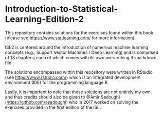 # Introduction-to-Statistical-Learning-Edition-2

This repository contains solutions for the exercises found within this book (please see https://www.statlearning.com/ for more information).

ISL2 is centered around the introduction of numerous machine learning concepts (e.g., Support Vector Machines / Deep Learning) and is comprised of 13 chapters; each of which comes with its own overarching R-markdown file.

The solutions encompassed within this repository were written in RStudio (see https://www.rstudio.com/) which is an integrated development environment (IDE) for the programming language R.

Lastly, it is important to note that these solutions are not entirely my own, and thus credits should also be given to @Amir Sadoughi (https://github.com/asadoughi) who in 2017 worked on solving the exercises provided in the first edition of the ISL. 


